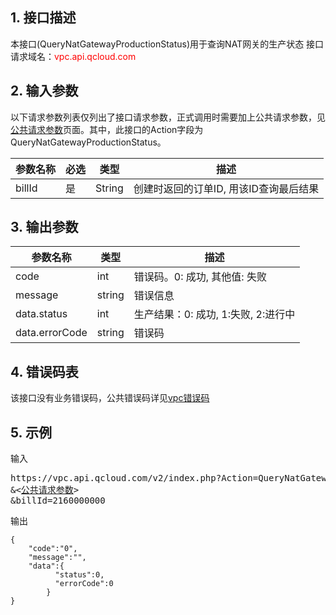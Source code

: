 ## 1. 接口描述

本接口(QueryNatGatewayProductionStatus)用于查询NAT网关的生产状态
接口请求域名：<font style="color:red">vpc.api.qcloud.com</font>

## 2. 输入参数
以下请求参数列表仅列出了接口请求参数，正式调用时需要加上公共请求参数，见<a href="/doc/api/372/4153" title="公共请求参数">公共请求参数</a>页面。其中，此接口的Action字段为QueryNatGatewayProductionStatus。

| 参数名称 | 必选  | 类型 | 描述 |
|---------|---------|---------|---------|
| billId | 是 | String | 创建时返回的订单ID, 用该ID查询最后结果|


## 3. 输出参数

| 参数名称 | 类型 | 描述 |
|---------|---------|---------|
| code | int | 错误码。0: 成功, 其他值: 失败|
| message | string | 错误信息|
| data.status | int | 生产结果：0: 成功, 1:失败, 2:进行中 |
| data.errorCode | string | 错误码 |

 ## 4. 错误码表
 该接口没有业务错误码，公共错误码详见<a href="http://tcecqpoc.fsphere.cn/doc/api/245/%e7%a7%81%e6%9c%89%e7%bd%91%e7%bb%9c%e9%94%99%e8%af%af%e7%a0%81?viewType=preview" title="私有网络错误码">vpc错误码</a>



## 5. 示例
输入
<pre>
https://vpc.api.qcloud.com/v2/index.php?Action=QueryNatGatewayProductionStatus
&<<a href="http://tcecqpoc.fsphere.cn/doc/api/229/6976">公共请求参数</a>>
&billId=2160000000
</pre>
输出
```
{
    "code":"0",
    "message":"",
    "data":{
          "status":0,
          "errorCode":0
		}
}
```

